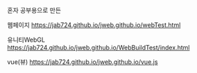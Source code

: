 혼자 공부용으로 만든 


웹페이지 https://jab724.github.io/jweb.github.io/webTest.html

유니티WebGL https://jab724.github.io/jweb.github.io/WebBuildTest/index.html

vue(뷰) https://jab724.github.io/jweb.github.io/vue.js